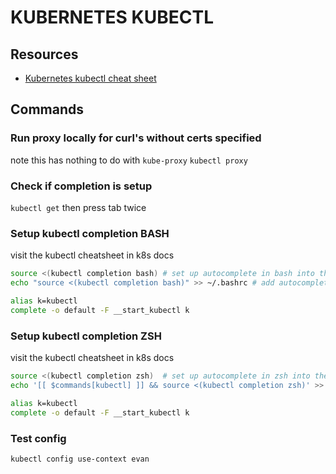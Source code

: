 # KUBERNETES KUBECTL

## Resources

- [Kubernetes kubectl cheat sheet](https://kubernetes.io/docs/reference/kubectl/cheatsheet/)

## Commands

### Run proxy locally for curl's without certs specified
note this has nothing to do with `kube-proxy`
`kubectl proxy`

### Check if completion is setup
`kubectl get` then press tab twice

### Setup kubectl completion BASH
visit the kubectl cheatsheet in k8s docs

```bash
source <(kubectl completion bash) # set up autocomplete in bash into the current shell, bash-completion package should be installed first.
echo "source <(kubectl completion bash)" >> ~/.bashrc # add autocomplete permanently to your bash shell.

alias k=kubectl
complete -o default -F __start_kubectl k
```

### Setup kubectl completion ZSH
visit the kubectl cheatsheet in k8s docs

```bash
source <(kubectl completion zsh)  # set up autocomplete in zsh into the current shell
echo '[[ $commands[kubectl] ]] && source <(kubectl completion zsh)' >> ~/.zshrc # add autocomplete permanently to your zsh shell

alias k=kubectl
complete -o default -F __start_kubectl k
```

### Test config
`kubectl config use-context evan`